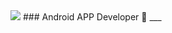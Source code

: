 <img src="https://capsule-render.vercel.app/api?type=wave&color=auto&height=300&section=header&text=capsule%20render&fontSize=90" />
### Android APP Developer 👋
___

<!--![hyunji1203's GitHub stats](https://github-readme-stats.vercel.app/api?username=hyunji1203&theme=dark&show_icons=true)-->

<!--
**hyunji1203/hyunji1203** is a ✨ _special_ ✨ repository because its `README.md` (this file) appears on your GitHub profile.

Here are some ideas to get you started:

- 🔭 I’m currently working on ...
- 🌱 I’m currently learning ...
- 👯 I’m looking to collaborate on ...
- 🤔 I’m looking for help with ...
- 💬 Ask me about ...
- 📫 How to reach me: ...
- 😄 Pronouns: ...
- ⚡ Fun fact: ...
-->
